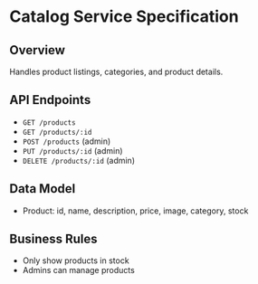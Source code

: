 # Catalog Service Specification

## Overview
Handles product listings, categories, and product details.

## API Endpoints
- `GET /products`
- `GET /products/:id`
- `POST /products` (admin)
- `PUT /products/:id` (admin)
- `DELETE /products/:id` (admin)

## Data Model
- Product: id, name, description, price, image, category, stock

## Business Rules
- Only show products in stock
- Admins can manage products
